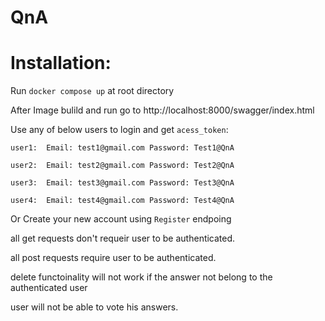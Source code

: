 # QnA

# Installation:

Run `docker compose up` at root directory

After Image bulild and run go to <a>http://localhost:8000/swagger/index.html</a>


Use any of below users to login and get `acess_token`:

`
user1: 
   Email: test1@gmail.com
   Password: Test1@QnA
`

`
user2: 
   Email: test2@gmail.com
   Password: Test2@QnA
`

`
user3: 
   Email: test3@gmail.com
   Password: Test3@QnA
`

`
user4: 
   Email: test4@gmail.com
   Password: Test4@QnA
`

Or Create your new account using `Register` endpoing

all get requests don't requeir user to be authenticated.

all post requests require user to be authenticated.

delete functoinality will not work if the answer not belong to the authenticated user

user will not be able to vote his answers.

